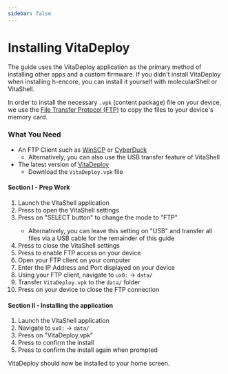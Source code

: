 ```yaml
---
sidebar: false
---
```


# Installing VitaDeploy

The guide uses the VitaDeploy application as the primary method of installing other apps and a custom firmware. If you didn't install VitaDeploy when installing h-encore, you can install it yourself with molecularShell or VitaShell.

In order to install the necessary `.vpk` (content package) file on your device, we use the [File Transfer Protocol (FTP)](https://wikipedia.org/wiki/File_Transfer_Protocol) to copy the files to your device's memory card.

### What You Need

* An FTP Client such as [WinSCP](https://winscp.net/) or [CyberDuck](https://cyberduck.io/)
    + Alternatively, you can also use the USB transfer feature of VitaShell
* The latest version of [VitaDeploy](https://github.com/SKGleba/VitaDeploy/releases/latest/)
    + Download the `VitaDeploy.vpk` file

#### Section I - Prep Work

1. Launch the VitaShell application
1. Press <Btn btn="START" /> to open the VitaShell settings
1. Press <Btn btn="confim" /> on "SELECT button" to change the mode to "FTP"
    + Alternatively, you can leave this setting on "USB" and transfer all files via a USB cable for the remainder of this guide
1. Press <Btn btn="cancel" /> to close the VitaShell settings
1. Press <Btn btn="SELECT" /> to enable FTP access on your device
1. Open your FTP client on your computer
1. Enter the IP Address and Port displayed on your device
1. Using your FTP client, navigate to `ux0:` -> `data/`
1. Transfer `VitaDeploy.vpk` to the `data/` folder
1. Press <Btn btn="cancel" /> on your device to close the FTP connection

#### Section II - Installing the application

1. Launch the VitaShell application
1. Navigate to `ux0:` -> `data/`
1. Press <Btn btn="confirm" /> on "VitaDeploy.vpk"
1. Press <Btn btn="confirm" /> to confirm the install
1. Press <Btn btn="confirm" /> to confirm the install again when prompted

VitaDeploy should now be installed to your home screen.
